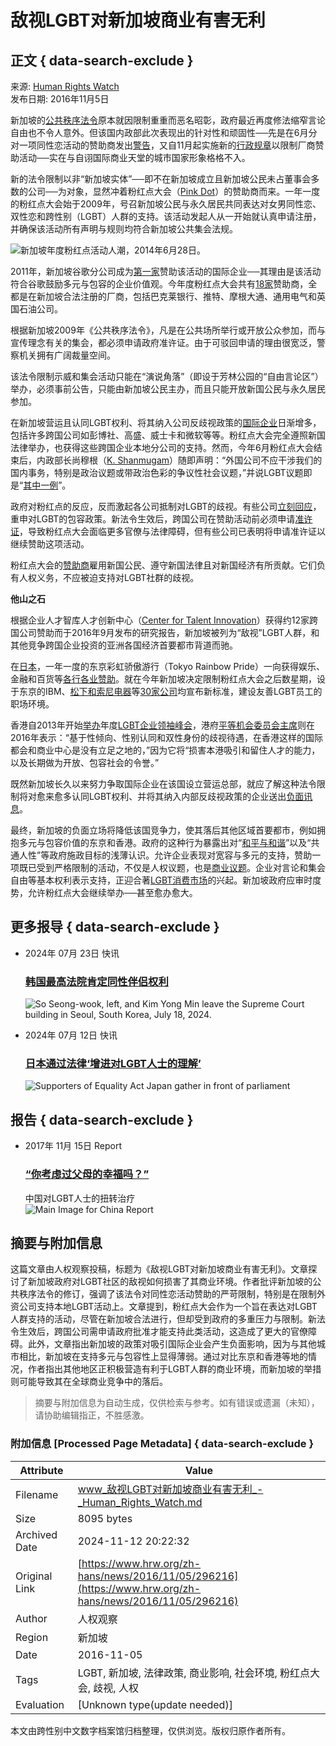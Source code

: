 # 敌视LGBT对新加坡商业有害无利

## 正文 { data-search-exclude }


来源: [Human Rights Watch](https://www.hrw.org/zh-hans/news/2016/11/05/anti-lgbt-tilt-taints-singapore-commerce)  
发布日期: 2016年11月5日

新加坡的[公共秩序法令](https://www.hrw.org/world-report/2016/country-chapters/singapore)原本就因限制重重而恶名昭彰，政府最近再度修法缩窄言论自由也不令人意外。但该国内政部此次表现出的针对性和顽固性──先是在6月分对一项同性恋活动的赞助商发出[警告](https://www.hrw.org/news/2016/06/22/singapore-firms-told-not-support-lgbt-event)，又自11月起实施新的[行政规章](https://www.mha.gov.sg/Newsroom/press-releases/Pages/Review-of-Speakers%E2%80%99-Corner-Rules.aspx)以限制厂商赞助活动──实在与自诩国际商业天堂的城市国家形象格格不入。

新的法令限制以非“新加坡实体”──即不在新加坡成立且新加坡公民未占董事会多数的公司──为对象，显然冲着粉红点大会（[Pink Dot](http://pinkdot.sg/)）的赞助商而来。一年一度的粉红点大会始于2009年，号召新加坡公民与永久居民共同表达对女男同性恋、双性恋和跨性别（LGBT）人群的支持。该活动发起人从一开始就认真申请注册，并确保该活动所有声明与规则均符合新加坡公共集会法规。

![新加坡年度粉红点活动人潮，2014年6月28日。](/sites/default/files/styles/embed_xxl/public/multimedia_images_2016/rtr3w5uk.jpg?itok=ZlpRMaMg)

2011年，新加坡谷歌分公司成为[第一家](http://pinkdot.sg/pink-dot-2011-now-supported-by-google-singapore/)赞助该活动的国际企业──其理由是该活动符合谷歌鼓励多元与包容的企业价值观。今年度粉红点大会共有[18家](http://pinkdot.sg/2016-corporate-sponsors/)赞助商，全都是在新加坡合法注册的厂商，包括巴克莱银行、推特、摩根大通、通用电气和英国石油公司。

根据新加坡2009年《公共秩序法令》，凡是在公共场所举行或开放公众参加，而与宣传理念有关的集会，都必须申请政府准许证。由于可驳回申请的理由很宽泛，警察机关拥有广阔裁量空间。

该法令限制示威和集会活动只能在“演说角落”（即设于芳林公园的“自由言论区”）举办，必须事前公告，只能由新加坡公民主办，而且只能开放新国公民与永久居民参加。

在新加坡营运且认同LGBT权利、将其纳入公司反歧视政策的[国际企业](https://76crimes.com/2016/09/05/study-urges-multi-nationals-to-boost-lgbt-rights/)日渐增多，包括许多跨国公司如彭博社、高盛、威士卡和微软等等。粉红点大会完全遵照新国法律举办，也获得这些跨国企业本地分公司的支持。然而，今年6月粉红点大会结束后，内政部长尚穆根（[K. Shanmugam](http://www.straitstimes.com/singapore/mha-says-foreign-sponsors-not-allowed-for-pink-dot-or-other-events-at-speakers-corner)）随即声明：“外国公司不应干涉我们的国内事务，特别是政治议题或带政治色彩的争议性社会议题，”并说LGBT议题即是“[其中一例](https://www.mha.gov.sg/Newsroom/press-releases/Pages/MHA-Statement-on-Foreign-Sponsorships-for-Pink-Dot-2016.aspx)”。

政府对粉红点的反应，反而激起各公司抵制对LGBT的歧视。有些公司[立刻回应](http://outleadership.com/media_post/government-of-singapore-warns-foreign-companies-not-to-support-pink-dot-lgbt-rally/)，重申对LGBT的包容政策。新法令生效后，跨国公司在赞助活动前必须申请[准许证](http://www.freemalaysiatoday.com/category/world/2016/10/21/singapore-bans-foreign-funding-of-gay-pride-rally/)，导致粉红点大会面临更多官僚与法律障碍，但有些公司已表明将申请准许证以继续赞助这项活动。

粉红点大会的[赞助商](http://time.com/4360973/pink-dot-singapore-facebook-google-apple/)雇用新国公民、遵守新国法律且对新国经济有所贡献。它们负有人权义务，不应被迫支持对LGBT社群的歧视。

**他山之石**

根据企业人才智库人才创新中心（[Center for Talent Innovation](http://www.talentinnovation.org/about_CTI/)）获得约12家跨国公司赞助而于2016年9月发布的研究报告，新加坡被列为“敌视”LGBT人群，和其他竞争跨国企业投资的亚洲各国经济首要都市背道而驰。

在[日本](http://www.reuters.com/article/japan-election-lgbt-idUSL4N19T2US)，一年一度的东京彩虹骄傲游行（Tokyo Rainbow Pride）一向获得娱乐、金融和百货等[各行各业赞助](http://tokyorainbowpride.com/festa)。就在今年新加坡决定限制粉红点大会之后数星期，设于东京的IBM、[松下和索尼电器](http://asia.nikkei.com/Life-Arts/Japan-Trends/Panasonic-Sony-moves-advance-diversity-trend-in-corporate-Japan)等[30家公司](http://asia.nikkei.com/Business/Trends/Japanese-workplaces-inching-toward-LGBT-inclusion)均宣布新标准，建设友善LGBT员工的职场环境。

香港自2013年开始[举办](http://outleadership.com/media_post/financial-services-execs-lead-hk-lgbt-summit/)年度[LGBT企业领袖峰会](http://outleadership.com/media_post/hogan-lovells-and-hsbc-host-the-out-leadership-asia-2015-lgbt-leadership-summit-in-hong-kong/)，港府[平等机会委员会主席](http://www.eoc.org.hk/eoc/GraphicsFolder/ShowContent.aspx?ItemID=13531)则在2016年表示：“基于性倾向、性别认同和双性身份的歧视待遇，在香港这样的国际都会和商业中心是没有立足之地的，”因为它将“损害本港吸引和留住人才的能力，以及长期做为开放、包容社会的令誉。”

既然新加坡长久以来努力争取国际企业在该国设立营运总部，就应了解这种法令限制将对愈来愈多认同LGBT权利、并将其纳入内部反歧视政策的企业送出[负面讯息](http://www.bloomberg.com/news/videos/2016-05-11/the-business-case-for-lgbt-inclusion)。

最终，新加坡的负面立场将降低该国竞争力，使其落后其他区域首要都市，例如拥抱多元与包容价值的东京和香港。政府的这种行为暴露出对“[和平与和谐](https://www.hrw.org/news/2016/06/22/singapore-firms-told-not-support-lgbt-event)”以及“共通人性”等政府施政目标的浅薄认识。允许企业表现对宽容与多元的支持，赞助一项既已受到严格限制的活动，不仅是人权议题，也是[商业议题](http://customindices.spindices.com/custom-index-calculations/credit-suisse/all)。企业对言论和集会自由等基本权利表示支持，正迎合著[LGBT消费市场](http://www.bloomberg.com/news/articles/2016-07-20/lgbt-purchasing-power-near-1-trillion-rivals-other-minorities)的兴起。新加坡政府应审时度势，允许粉红点大会继续举办──甚至愈办愈大。

## 更多报导 { data-search-exclude }

- 2024年 07月 23日 快讯  
  ### [韩国最高法院肯定同性伴侣权利](/zh-hans/news/2024/07/23/south-koreas-supreme-court-affirms-rights-same-sex-partners)  
  ![So Seong-wook, left, and Kim Yong Min leave the Supreme Court building in Seoul, South Korea, July 18, 2024.](/sites/default/files/styles/square/public/media_2024/07/202407lgbt_south%20korea_same_sex_partnership.jpg?h=7fae167d&itok=vYgSQSIX)

- 2024年 07月 12日 快讯  
  ### [日本通过法律‘增进对LGBT人士的理解’](/zh-hans/news/2023/07/12/japan-passes-law-promote-understanding-lgbt-people)  
  ![Supporters of Equality Act Japan gather in front of parliament](/sites/default/files/styles/square/public/media_2023/07/202307asia_japan_lgbt_equalityact_protest.jpg?h=c6980913&itok=p33c77Zv)

## 报告 { data-search-exclude }

- 2017年 11月 15日 Report  
  ### [“你考虑过父母的幸福吗？”](/zh-hans/report/2017/11/15/311127)  
  中国对LGBT人士的扭转治疗  
  ![Main Image for China Report](/sites/default/files/styles/square/public/multimedia_images_2017/201711asia_china_main.jpeg?itok=scLCe6Z2)
<!-- tcd_original_link https://www.hrw.org/zh-hans/news/2016/11/05/296216 -->
## 摘要与附加信息

<!-- tcd_abstract -->
这篇文章由人权观察投稿，标题为《敌视LGBT对新加坡商业有害无利》。文章探讨了新加坡政府对LGBT社区的敌视如何损害了其商业环境。作者批评新加坡的公共秩序法令的修订，强调了该法令对同性恋活动赞助的严苛限制，特别是在限制外资公司支持本地LGBT活动上。文章提到，粉红点大会作为一个旨在表达对LGBT人群支持的活动，尽管在新加坡合法进行，但却受到政府的多重压力与限制。新法令生效后，跨国公司需申请政府批准才能支持此类活动，这造成了更大的官僚障碍。此外，文章指出新加坡的政策对吸引国际企业会产生负面影响，因为与其他城市相比，新加坡在支持多元与包容性上显得薄弱。通过对比东京和香港等地的情况，作者指出其他地区正积极营造有利于LGBT人群的商业环境，而新加坡的举措则可能导致其在全球商业竞争中的落后。
<!-- tcd_abstract_end -->

> 摘要与附加信息为自动生成，仅供检索与参考。如有错误或遗漏（未知），请协助编辑指正，不胜感激。

### 附加信息 [Processed Page Metadata] { data-search-exclude }

| Attribute       | Value                                  |
|-----------------|----------------------------------------|
| Filename        | www_敌视LGBT对新加坡商业有害无利_-_Human_Rights_Watch.md                             |
| Size            | 8095 bytes                           |
| Archived Date   | 2024-11-12 20:22:32                             |
| Original Link   | [https://www.hrw.org/zh-hans/news/2016/11/05/296216](https://www.hrw.org/zh-hans/news/2016/11/05/296216)                       |
| Author          | 人权观察                               |
| Region          | 新加坡                               |
| Date            | 2016-11-05                                 |
| Tags            | LGBT, 新加坡, 法律政策, 商业影响, 社会环境, 粉红点大会, 歧视, 人权                                 |
| Evaluation            | [Unknown type(update needed)]                                 |
<!-- tcd_table_end -->

本文由跨性别中文数字档案馆归档整理，仅供浏览。版权归原作者所有。
